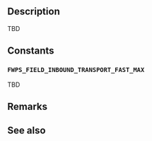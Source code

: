 ## Description

TBD

## Constants

### `FWPS_FIELD_INBOUND_TRANSPORT_FAST_MAX`

TBD

## Remarks

## See also